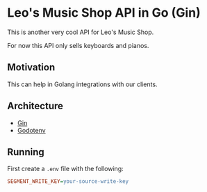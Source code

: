 # Leo's Music Shop API in Go (Gin)

This is another very cool API for Leo's Music Shop.

For now this API only sells keyboards and pianos.

## Motivation

This can help in Golang integrations with our clients. 

## Architecture

- [Gin](https://github.com/gin-gonic/gin)
- [Godotenv](https://github.com/joho/godotenv)

## Running

First create a `.env` file with the following:

```ini
SEGMENT_WRITE_KEY=your-source-write-key
```